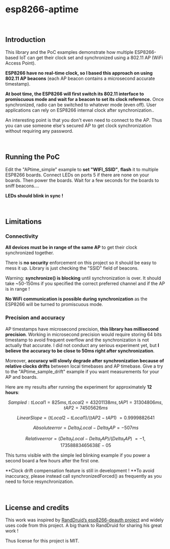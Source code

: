 esp8266-aptime
==============

 

Introduction
------------

This library and the PoC examples demonstrate how multiple ESP8266-based IoT can
get their clock set and synchronized using a 802.11 AP (WiFi Access Point).

**ESP8266 have no real-time clock, so I based this approach on using 802.11 AP
beacons** (each AP beacon contains a microsecond accurate timestamp).

**At boot time, the ESP8266 will first switch its 802.11 interface to
promiscuous mode and wait for a beacon to set its clock reference.** Once
synchronized, radio can be switched to whatever mode (even off). User
applications can rely on ESP8266 internal clock after synchronization..

An interesting point is that you don't even need to connect to the AP. Thus you
can use someone else's secured AP to get clock synchronization without requiring
any password.

 

Running the PoC
---------------

Edit the "APtime\_simple" example to **set "WIFI\_SSID"**, **flash**  it to
multiple ESP8266 boards. Connect LEDs on ports 5 if there are none on your
boards. Then power the boards. Wait for a few seconds for the boards to sniff
beacons....

**LEDs should blink in sync !**

 

Limitations
-----------

### Connectivity

**All devices must be in range of the same AP** to get their clock synchronized
together.

There is **no security** enforcement on this project so it should be easy to
mess it up. Library is just checking the "SSID" field of beacons.

Warning: **synchronize() is blocking** until synchronization is over. It should
take \~50-150ms if you specified the correct preferred channel and if the AP is
in range !

**No WiFi communication is possible during synchronization** as the ESP8266 will
be turned to promiscuous mode.

### Precision and accuracy

AP timestamps have microsecond precision, **this library has millisecond
precision**. Working in microsecond precision would require storing 64 bits
timestamp to avoid frequent overflow and the synchronization is not actually
that accurate. I did not conduct any serious experiment yet, but **I believe the
accuracy to be close to 50ms right after synchronization**.

Moreover, **accuracy **will slowly degrade after synchronization because of**
relative clocks drifts** between local timebases and AP timebase. Give a try to
the "APtime\_sample\_drift" example if you want measurements for your AP and
boards.

Here are my results after running the experiment for approximately **12 hours**:

$$Sampled: tLocal1 = 825 ms, tLocal2=43201138 ms, tAP1=31304806 ms,
tAP2=74505626 ms$$

$$Linear Slope = (tLocal2-tLocal1)/(tAP2-tAP1) ~= 0.9999882641$$

$$Absolute error = Delta_tLocal-Delta_tAP = -507 ms$$

$$Relative error = (Delta_tLocal-Delta_tAP)/(Delta_tAP) ~=
-1,17358883465638E-05$$

This turns visible with the simple led blinking example if you power a second
board a few hours after the first one.

**Clock drift compensation feature is still in development ! **To avoid
inaccuracy, please instead call synchronizedForced() as frequently as you need
to force resynchronization.

 

License and credits
-------------------

This work was inspired by [RandDruid’s esp8266-deauth
project](https://github.com/RandDruid/esp8266-deauth) and widely uses code from
this project. A big thank to RandDruid for sharing his great work !

Thus license for this project is MIT.
